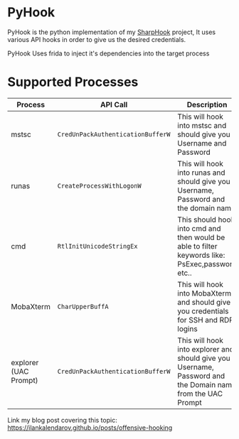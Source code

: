 

# PyHook

PyHook is the python implementation of my [SharpHook](https://github.com/IlanKalendarov/SharpHook) project, It uses various API hooks in order to give us the desired credentials.

PyHook Uses frida to inject it's dependencies into the target process

# Supported Processes

| Process               | API Call                          | Description                                                  | Progress |
| --------------------- | --------------------------------- | ------------------------------------------------------------ | -------- |
| mstsc                 | `CredUnPackAuthenticationBufferW` | This will hook into mstsc and should give you Username and Password | DONE     |
| runas                 | `CreateProcessWithLogonW`         | This will hook into runas and should give you Username, Password and the domain name | DONE     |
| cmd                   | `RtlInitUnicodeStringEx`          | This should hook into cmd and then would be able to filter keywords like: PsExec,password etc.. | DONE     |
| MobaXterm             | `CharUpperBuffA`                  | This will hook into MobaXterm and should give you credentials for SSH and RDP logins | DONE     |
| explorer (UAC Prompt) | `CredUnPackAuthenticationBufferW` | This will hook into explorer and should give you Username, Password and the Domain name from the UAC Prompt | DONE     |


Link my blog post covering this topic: https://ilankalendarov.github.io/posts/offensive-hooking
